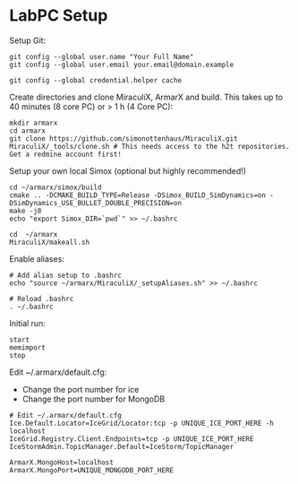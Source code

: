 # LabPC Setup
Setup Git:
```
git config --global user.name "Your Full Name"
git config --global user.email your.email@domain.example

git config --global credential.helper cache
```

Create directories and clone MiraculiX, ArmarX and build. This takes up to 40 minutes (8 core PC) or > 1 h (4 Core PC):
```
mkdir armarx
cd armarx
git clone https://github.com/simonottenhaus/MiraculiX.git
MiraculiX/_tools/clone.sh # This needs access to the h2t repositories. Get a redmine account first!
```

Setup your own local Simox (optional but highly recommended!)
```
cd ~/armarx/simox/build
cmake .. -DCMAKE_BUILD_TYPE=Release -DSimox_BUILD_SimDynamics=on -DSimDynamics_USE_BULLET_DOUBLE_PRECISION=on
make -j8
echo "export Simox_DIR=`pwd`" >> ~/.bashrc
```


```
cd  ~/armarx
MiraculiX/makeall.sh
```

Enable aliases:
```
# Add alias setup to .bashrc
echo "source ~/armarx/MiraculiX/_setupAliases.sh" >> ~/.bashrc

# Reload .bashrc
. ~/.bashrc
```

Initial run:
```
start
memimport
stop
```

Edit ~/.armarx/default.cfg:
- Change the port number for ice
- Change the port number for MongoDB
```
# Edit ~/.armarx/default.cfg
Ice.Default.Locator=IceGrid/Locator:tcp -p UNIQUE_ICE_PORT_HERE -h localhost
IceGrid.Registry.Client.Endpoints=tcp -p UNIQUE_ICE_PORT_HERE
IceStormAdmin.TopicManager.Default=IceStorm/TopicManager

ArmarX.MongoHost=localhost
ArmarX.MongoPort=UNIQUE_MONGODB_PORT_HERE
```
